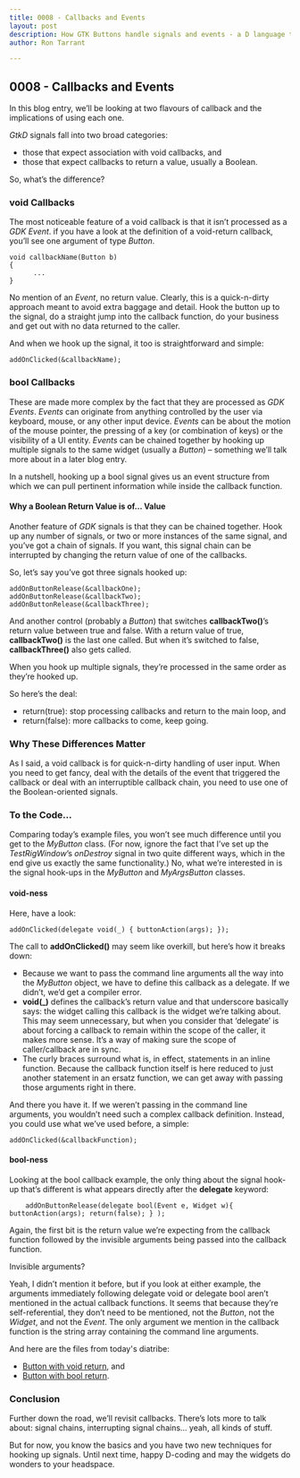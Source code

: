 ```yaml
---
title: 0008 - Callbacks and Events
layout: post
description: How GTK Buttons handle signals and events - a D language tutorial.
author: Ron Tarrant

---
```


## 0008 - Callbacks and Events

In this blog entry, we’ll be looking at two flavours of callback and the implications of using each one.

*GtkD* signals fall into two broad categories:

- those that expect association with void callbacks, and
- those that expect callbacks to return a value, usually a Boolean.

So, what’s the difference?

### void Callbacks

The most noticeable feature of a void callback is that it isn’t processed as a *GDK Event*. if you have a look at the definition of a void-return callback, you’ll see one argument of type *Button*.

	void callbackName(Button b)
	{
	      ...
	}

No mention of an *Event*, no return value. Clearly, this is a quick-n-dirty approach meant to avoid extra baggage and detail. Hook the button up to the signal, do a straight jump into the callback function, do your business and get out with no data returned to the caller.

And when we hook up the signal, it too is straightforward and simple:

	addOnClicked(&callbackName);

### bool Callbacks

These are made more complex by the fact that they are processed as *GDK Events*. *Events* can originate from anything controlled by the user via keyboard, mouse, or any other input device. *Events* can be about the motion of the mouse pointer, the pressing of a key (or combination of keys) or the visibility of a UI entity. *Events* can be chained together by hooking up multiple signals to the same widget (usually a *Button*) – something we’ll talk more about in a later blog entry.

In a nutshell, hooking up a bool signal gives us an event structure from which we can pull pertinent information while inside the callback function.

#### Why a Boolean Return Value is of… Value

Another feature of *GDK* signals is that they can be chained together. Hook up any number of signals, or two or more instances of the same signal, and you’ve got a chain of signals. If you want, this signal chain can be interrupted by changing the return value of one of the callbacks.

So, let’s say you’ve got three signals hooked up:

	addOnButtonRelease(&callbackOne);
	addOnButtonRelease(&callbackTwo);
	addOnButtonRelease(&callbackThree);

And another control (probably a *Button*) that switches **callbackTwo()**’s return value between true and false. With a return value of true, **callbackTwo()** is the last one called. But when it’s switched to false, **callbackThree()** also gets called.

When you hook up multiple signals, they’re processed in the same order as they’re hooked up.

So here’s the deal:

- return(true): stop processing callbacks and return to the main loop, and
- return(false): more callbacks to come, keep going.

### Why These Differences Matter

As I said, a void callback is for quick-n-dirty handling of user input. When you need to get fancy, deal with the details of the event that triggered the callback or deal with an interruptible callback chain, you need to use one of the Boolean-oriented signals.

### To the Code…

Comparing today’s example files, you won’t see much difference until you get to the *MyButton* class. (For now, ignore the fact that I’ve set up the *TestRigWindow*’s *onDestroy* signal in two quite different ways, which in the end give us exactly the same functionality.) No, what we’re interested in is the signal hook-ups in the *MyButton* and *MyArgsButton* classes.

#### void-ness

Here, have a look:

	addOnClicked(delegate void(_) { buttonAction(args); });

The call to **addOnClicked()** may seem like overkill, but here’s how it breaks down:

- Because we want to pass the command line arguments all the way into the *MyButton* object, we have to define this callback as a delegate. If we didn’t, we’d get a compiler error.
- **void(_)** defines the callback’s return value and that underscore basically says: the widget calling this callback is the widget we’re talking about. This may seem unnecessary, but when you consider that ‘delegate’ is about forcing a callback to remain within the scope of the caller, it makes more sense. It’s a way of making sure the scope of caller/callback are in sync.
- The curly braces surround what is, in effect, statements in an inline function. Because the callback function itself is here reduced to just another statement in an ersatz function, we can get away with passing those arguments right in there.

And there you have it. If we weren’t passing in the command line arguments, you wouldn’t need such a complex callback definition. Instead, you could use what we’ve used before, a simple:

	addOnClicked(&callbackFunction);

#### bool-ness

Looking at the bool callback example, the only thing about the signal hook-up that’s different is what appears directly after the **delegate** keyword:

		addOnButtonRelease(delegate bool(Event e, Widget w){ buttonAction(args); return(false); } );

Again, the first bit is the return value we’re expecting from the callback function followed by the invisible arguments being passed into the callback function.

Invisible arguments?

Yeah, I didn’t mention it before, but if you look at either example, the arguments immediately following delegate void or delegate bool aren’t mentioned in the actual callback functions. It seems that because they’re self-referential, they don’t need to be mentioned, not the *Button*, not the *Widget*, and not the *Event*. The only argument we mention in the callback function is the string array containing the command line arguments.

And here are the files from today's diatribe:

- [Button with void return](https://github.com/rontarrant/gtkDcoding/blob/master/002_button/button_002_06_void_callback.d), and
- [Button with bool return](https://github.com/rontarrant/gtkDcoding/blob/master/002_button/button_002_07_bool_callback.d).

### Conclusion

Further down the road, we’ll revisit callbacks. There’s lots more to talk about: signal chains, interrupting signal chains… yeah, all kinds of stuff.

But for now, you know the basics and you have two new techniques for hooking up signals. Until next time, happy D-coding and may the widgets do wonders to your headspace.

